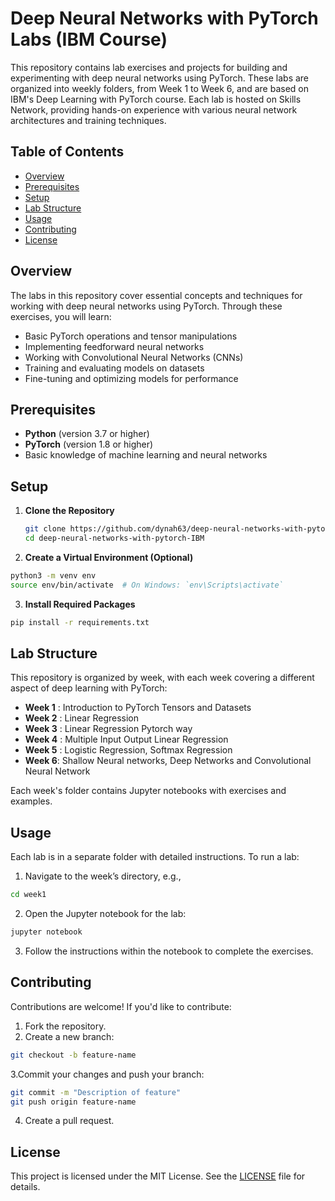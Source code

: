 # Deep Neural Networks with PyTorch Labs (IBM Course)

This repository contains lab exercises and projects for building and experimenting with deep neural networks using PyTorch. These labs are organized into weekly folders, from Week 1 to Week 6, and are based on IBM's Deep Learning with PyTorch course. Each lab is hosted on Skills Network, providing hands-on experience with various neural network architectures and training techniques.

## Table of Contents

- [Overview](#overview)
- [Prerequisites](#prerequisites)
- [Setup](#setup)
- [Lab Structure](#lab-structure)
- [Usage](#usage)
- [Contributing](#contributing)
- [License](#license)

## Overview

The labs in this repository cover essential concepts and techniques for working with deep neural networks using PyTorch. Through these exercises, you will learn:

- Basic PyTorch operations and tensor manipulations
- Implementing feedforward neural networks
- Working with Convolutional Neural Networks (CNNs)
- Training and evaluating models on datasets
- Fine-tuning and optimizing models for performance

## Prerequisites

- **Python** (version 3.7 or higher)
- **PyTorch** (version 1.8 or higher)
- Basic knowledge of machine learning and neural networks

## Setup

1. **Clone the Repository**

   ```bash
   git clone https://github.com/dynah63/deep-neural-networks-with-pytorch-IBM.git
   cd deep-neural-networks-with-pytorch-IBM
   ```
2. **Create a Virtual Environment (Optional)**

```bash
python3 -m venv env
source env/bin/activate  # On Windows: `env\Scripts\activate`
```
3. **Install Required Packages**

```bash
pip install -r requirements.txt
```

## Lab Structure

This repository is organized by week, with each week covering a different aspect of deep learning with PyTorch:

- **Week 1** : Introduction to PyTorch Tensors and Datasets
- **Week 2** : Linear Regression
- **Week 3** : Linear Regression Pytorch way
- **Week 4** : Multiple Input Output Linear Regression
- **Week 5** : Logistic Regression, Softmax Regression
- **Week 6**: Shallow Neural networks, Deep Networks and Convolutional Neural Network

Each week's folder contains Jupyter notebooks with exercises and examples.

## Usage

Each lab is in a separate folder with detailed instructions. To run a lab:

1. Navigate to the week’s directory, e.g.,

```bash
cd week1

```
2. Open the Jupyter notebook for the lab:

```bash
jupyter notebook
```
3. Follow the instructions within the notebook to complete the exercises.

## Contributing

Contributions are welcome! If you'd like to contribute:

1. Fork the repository.
2. Create a new branch:

```bash
git checkout -b feature-name
```
3.Commit your changes and push your branch:

```bash
git commit -m "Description of feature"
git push origin feature-name
```
4. Create a pull request.

## License

This project is licensed under the MIT License. See the [LICENSE](#license) file for details.




